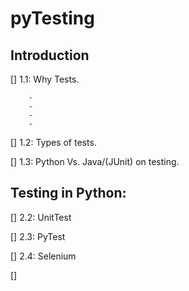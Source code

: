 # pyTesting


## Introduction

[]	1.1: Why Tests.

        - 
        -
        -
        -

[]	1.2: Types of tests.

[]	1.3: Python Vs. Java/(JUnit) on testing.


## Testing in Python:

[]	2.2: UnitTest

[]	2.3: PyTest

[]  2.4: Selenium

[]



